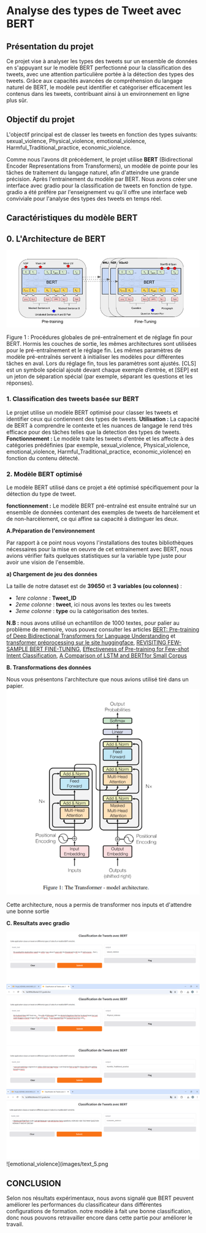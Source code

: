 # Analyse des types de Tweet avec BERT

## Présentation du projet

Ce projet vise à analyser les types des tweets sur un ensemble de données en s'appuyant sur le modèle BERT perfectionné pour la classification des tweets, avec une attention particulière portée à la détection des types des tweets. Grâce aux capacités avancées de compréhension du langage naturel de BERT, le modèle peut identifier et catégoriser efficacement les contenus dans les tweets, contribuant ainsi à un environnement en ligne plus sûr. 

## Objectif du projet

L'objectif principal est de classer les tweets en fonction des types suivants: sexual_violence, Physical_violence, emotional_violence, Harmful_Traditional_practice, economic_violence. 

Comme nous l'avons dit précédement, le projet utilise **BERT** (Bidirectional Encoder Representations from Transformers), un modèle de pointe pour les tâches de traitement du langage naturel, afin d'atteindre une grande précision. Après l'entrainement du modèle par BERT. Nous avons créer une interface avec gradio pour la classification de tweets en fonction de type. gradio a été préfére par l'enseignement vu qu'il offre une interface web conviviale pour l'analyse des types des tweets en temps réel. 

## Caractéristiques du modèle BERT

## 0. L'Architecture de BERT

![tiré dans le papier de BERT: Pre-training of Deep Bidirectional Transformers for Language Understanding](images/image_bert.png)

Figure 1 : Procédures globales de pré-entraînement et de réglage fin pour BERT. Hormis les couches de sortie, les mêmes architectures sont utilisées pour le pré-entraînement et le réglage fin. Les mêmes paramètres de modèle pré-entraînés servent à initialiser les modèles pour différentes tâches en aval. Lors du réglage fin, tous les paramètres sont ajustés. [CLS] est un symbole spécial ajouté devant chaque exemple d’entrée, et [SEP] est un jeton de séparation spécial (par exemple, séparant les questions et les réponses).

### 1. Classification des tweets basée sur BERT

Le projet utilise un modèle BERT optimisé pour classer les tweets et identifier ceux qui contiennent des types de tweets.
**Utilisation :** La capacité de BERT à comprendre le contexte et les nuances de langage le rend très efficace pour des tâches telles que la detection des types de tweets.
**Fonctionnement :** Le modèle traite les tweets d'entrée et les affecte à des catégories prédéfinies (par exemple, sexual_violence, Physical_violence, emotional_violence, Harmful_Traditional_practice, economic_violence) en fonction du contenu détecté.

### 2. Modèle BERT optimisé

Le modèle BERT utilisé dans ce projet a été optimisé spécifiquement pour la détection du type de tweet.

**fonctionnement :** Le modèle BERT pré-entraîné est ensuite entraîné sur un ensemble de données contenant des exemples de tweets de harcèlement et de non-harcèlement, ce qui affine sa capacité à distinguer les deux.

**A.Préparation de l'environnement**

Par rapport à ce point nous voyons l'installations des toutes bibliothèques nécessaires pour la mise en oeuvre de cet entrainement avec BERT, nous avions vérifier faits quelques statistiques sur la variable type juste pour avoir une vision de l'ensemble.

**a) Chargement de jeu des données**

La taille de notre dataset est de **39650** et **3 variables (ou colonnes)** :

 - *1ere colonne* : **Tweet_ID**
 - *2eme colonne* : **tweet**, ici nous avons les textes ou les tweets
 - *3eme colonne* : **type** ou la catégorisation des textes.

**N.B :** nous avons utilisé un echantillon de 1000 textes, pour palier au problème de memoire, vous pouvez consulter les articles [BERT: Pre-training of Deep Bidirectional Transformers for Language Understanding](https://arxiv.org/pdf/1810.04805) et [transformer préprocessing sur le site huggingface](https://huggingface.co/docs/transformers/main/en/preprocessing), [REVISITING FEW-SAMPLE BERT FINE-TUNING](https://arxiv.org/pdf/2006.05987), [Effectiveness of Pre-training for Few-shot Intent Classification](https://arxiv.org/pdf/2109.05782), [A Comparison of LSTM and BERTfor Small Corpus](https://arxiv.org/pdf/2009.05451)


**B. Transformations des données**

Nous vous présentons l'architecture que nous avions utilisé tiré dans un papier. 
![Attention Is All You Need](images/image_transformers.png)

Cette architecture, nous a permis de transformer nos inputs et d'attendre une bonne sortie 

**C. Resultats avec gradio**

![sexual_violence](images/text_1.png)
![Physical_violence](images/text_2.png)
![Harmful_Traditional_practice](images/text_4.png)
![economic_violence](images/text_3.png)
![emotional_violence](images/text_5.png


## CONCLUSION

Selon nos résultats expérimentaux, nous avons signalé que BERT peuvent améliorer les performances du classificateur dans différentes configurations de formation. notre modèle à fait une bonne classification, donc nous pouvons retravailler encore dans cette partie pour améliorer le travail.